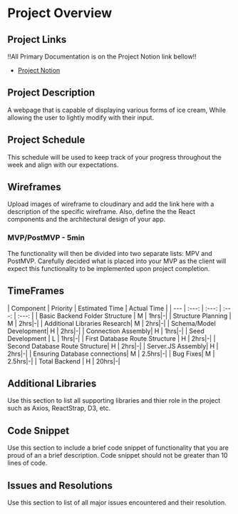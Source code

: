 # Project Overview

## Project Links
!!All Primary Documentation is on the Project Notion link bellow!!


- [Project Notion](https://www.notion.so/FRIZZY-Inc-39ef0fa68a7747da86cc497b05a13d33)


## Project Description

A webpage that is capable of displaying various forms of ice cream, While allowing the user to lightly modify with their input.



## Project Schedule

This schedule will be used to keep track of your progress throughout the week and align with our expectations.  





## Wireframes

Upload images of wireframe to cloudinary and add the link here with a description of the specific wireframe. Also, define the the React components and the architectural design of your app.



### MVP/PostMVP - 5min

The functionality will then be divided into two separate lists: MPV and PostMVP.  Carefully decided what is placed into your MVP as the client will expect this functionality to be implemented upon project completion.  




## TimeFrames

| Component | Priority | Estimated Time | Actual Time |
| --- | :---: |  :---: | :---: | :---: |
| Basic Backend Folder Structure | M | 1hrs|-| 
| Structure Planning | M | 2hrs|-| 
| Additional Libraries Research| M | 2hrs|-| 
| Schema/Model Development| H | 2hrs|-| 
| Connection Assembly| H | 1hrs|-| 
| Seed Development | L | 1hrs|-| 
| First Database Route Structure | H | 2hrs|-| 
| Second Database Route Structure| H | 2hrs|-| 
| Server.JS Assembly| H | 2hrs|-| 
| Ensuring Database connections| M | 2.5hrs|-| 
| Bug Fixes| M | 2.5hrs|-| 
| Total Backend | H | 20hrs|-| 



## Additional Libraries
 Use this section to list all supporting libraries and thier role in the project such as Axios, ReactStrap, D3, etc. 


## Code Snippet

Use this section to include a brief code snippet of functionality that you are proud of an a brief description.  Code snippet should not be greater than 10 lines of code. 




## Issues and Resolutions
 Use this section to list of all major issues encountered and their resolution.





